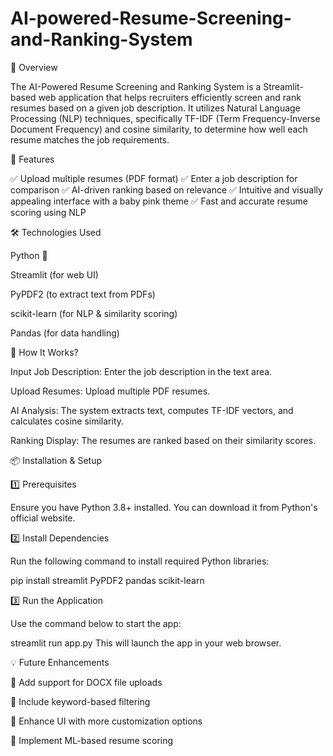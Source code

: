 # AI-powered-Resume-Screening-and-Ranking-System

📌 Overview

The AI-Powered Resume Screening and Ranking System is a Streamlit-based web application that helps recruiters efficiently screen and rank resumes based on a given job description. It utilizes Natural Language Processing (NLP) techniques, specifically TF-IDF (Term Frequency-Inverse Document Frequency) and cosine similarity, to determine how well each resume matches the job requirements.

🎯 Features

✅ Upload multiple resumes (PDF format)
✅ Enter a job description for comparison
✅ AI-driven ranking based on relevance
✅ Intuitive and visually appealing interface with a baby pink theme
✅ Fast and accurate resume scoring using NLP

🛠️ Technologies Used

Python 🐍

Streamlit (for web UI)

PyPDF2 (to extract text from PDFs)

scikit-learn (for NLP & similarity scoring)

Pandas (for data handling)

🚀 How It Works?

Input Job Description: Enter the job description in the text area.

Upload Resumes: Upload multiple PDF resumes.

AI Analysis: The system extracts text, computes TF-IDF vectors, and calculates cosine similarity.

Ranking Display: The resumes are ranked based on their similarity scores.

📦 Installation & Setup

1️⃣ Prerequisites

Ensure you have Python 3.8+ installed. You can download it from Python's official website.

2️⃣ Install Dependencies

Run the following command to install required Python libraries:

pip install streamlit PyPDF2 pandas scikit-learn

3️⃣ Run the Application

Use the command below to start the app:

streamlit run app.py
This will launch the app in your web browser.

💡 Future Enhancements

🔹 Add support for DOCX file uploads

🔹 Include keyword-based filtering

🔹 Enhance UI with more customization options

🔹 Implement ML-based resume scoring
